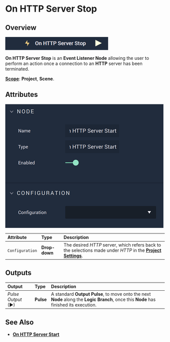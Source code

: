 # On HTTP Server Stop

## Overview

![The On HTTP Server Stop Node.](../../../../.gitbook/assets/onhttpserverstopupdatedimage.png)

**On HTTP Server Stop** is an **Event Listener Node** allowing the user to perform an action once a connection to an **HTTP** server has been terminated.

[**Scope**](../../overview.md#scopes): **Project**, **Scene**.

## Attributes

![The On HTTP Server Stop Node Attributes.](../../../../.gitbook/assets/onhttpserverstartattributes.png)

| Attribute | Type | Description |
| :--- | :--- | :--- |
| `Configuration` | **Drop-down** | The desired _HTTP_ server, which refers back to the selections made under *HTTP* in the [**Project Settings**](../../../../modules/project-settings/http.md). |

## Outputs

| Output | Type | Description |
| :--- | :--- | :--- |
| _Pulse Output_ \(►\) | **Pulse** | A standard **Output Pulse**, to move onto the next **Node** along the **Logic Branch**, once this **Node** has finished its execution. |

## See Also

* [**On HTTP Server Start**](onhttpserverstart.md)

